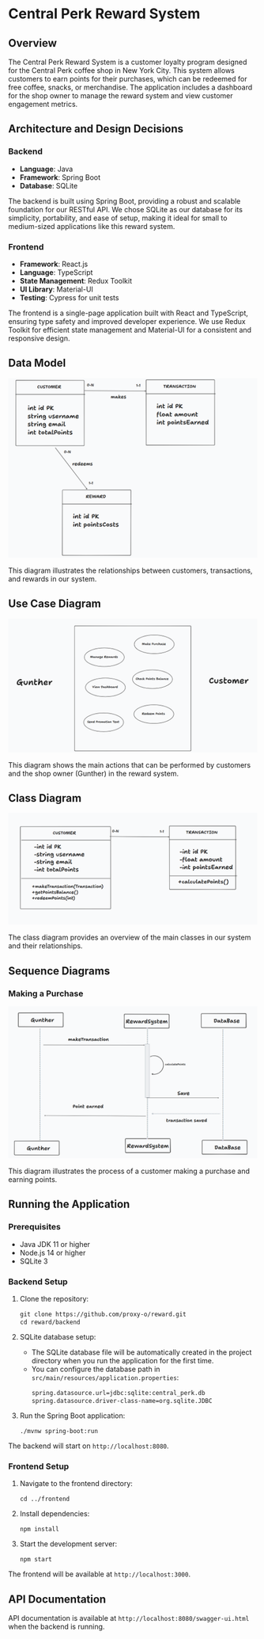 # Central Perk Reward System

## Overview

The Central Perk Reward System is a customer loyalty program designed for the Central Perk coffee shop in New York City. This system allows customers to earn points for their purchases, which can be redeemed for free coffee, snacks, or merchandise. The application includes a dashboard for the shop owner to manage the reward system and view customer engagement metrics.

## Architecture and Design Decisions

### Backend

- **Language**: Java
- **Framework**: Spring Boot
- **Database**: SQLite

The backend is built using Spring Boot, providing a robust and scalable foundation for our RESTful API. We chose SQLite as our database for its simplicity, portability, and ease of setup, making it ideal for small to medium-sized applications like this reward system.

### Frontend

- **Framework**: React.js
- **Language**: TypeScript
- **State Management**: Redux Toolkit
- **UI Library**: Material-UI
- **Testing**: Cypress for unit tests

The frontend is a single-page application built with React and TypeScript, ensuring type safety and improved developer experience. We use Redux Toolkit for efficient state management and Material-UI for a consistent and responsive design.

## Data Model

![Data Model Diagram](./images/data.png)

This diagram illustrates the relationships between customers, transactions, and rewards in our system.

## Use Case Diagram

![Use Case Diagram](./images/usecase.png)

This diagram shows the main actions that can be performed by customers and the shop owner (Gunther) in the reward system.

## Class Diagram

![Class Diagram](./images/class.png)

The class diagram provides an overview of the main classes in our system and their relationships.

## Sequence Diagrams

### Making a Purchase

![Sequence Diagram - Make Purchase](./images/seq1.png)

This diagram illustrates the process of a customer making a purchase and earning points.

## Running the Application

### Prerequisites

- Java JDK 11 or higher
- Node.js 14 or higher
- SQLite 3

### Backend Setup

1. Clone the repository:

   ```
   git clone https://github.com/proxy-o/reward.git
   cd reward/backend
   ```

2. SQLite database setup:

   - The SQLite database file will be automatically created in the project directory when you run the application for the first time.
   - You can configure the database path in `src/main/resources/application.properties`:
     ```
     spring.datasource.url=jdbc:sqlite:central_perk.db
     spring.datasource.driver-class-name=org.sqlite.JDBC
     ```

3. Run the Spring Boot application:
   ```
   ./mvnw spring-boot:run
   ```

The backend will start on `http://localhost:8080`.

### Frontend Setup

1. Navigate to the frontend directory:

   ```
   cd ../frontend
   ```

2. Install dependencies:

   ```
   npm install
   ```

3. Start the development server:
   ```
   npm start
   ```

The frontend will be available at `http://localhost:3000`.

## API Documentation

API documentation is available at `http://localhost:8080/swagger-ui.html` when the backend is running.
